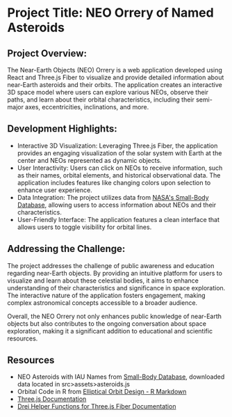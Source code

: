# Project Title: NEO Orrery of Named Asteroids

## Project Overview: 
The Near-Earth Objects (NEO) Orrery is a web application developed using React and Three.js Fiber to visualize and provide detailed information about near-Earth asteroids and their orbits. The application creates an interactive 3D space model where users can explore various NEOs, observe their paths, and learn about their orbital characteristics, including their semi-major axes, eccentricities, inclinations, and more.

## Development Highlights:
- Interactive 3D Visualization: Leveraging Three.js Fiber, the application provides an engaging visualization of the solar system with Earth at the center and NEOs represented as dynamic objects.
- User Interactivity: Users can click on NEOs to receive information, such as their names, orbital elements, and historical observational data. The application includes features like changing colors upon selection to enhance user experience.
- Data Integration: The project utilizes data from [NASA's Small-Body Database](https://ssd.jpl.nasa.gov/tools/sbdb_query.html), allowing users to access information about NEOs and their characteristics.
- User-Friendly Interface: The application features a clean interface that allows users to toggle visibility for orbital lines.

## Addressing the Challenge:
The project addresses the challenge of public awareness and education regarding near-Earth objects. By providing an intuitive platform for users to visualize and learn about these celestial bodies, it aims to enhance understanding of their characteristics and significance in space exploration. The interactive nature of the application fosters engagement, making complex astronomical concepts accessible to a broader audience.

Overall, the NEO Orrery not only enhances public knowledge of near-Earth objects but also contributes to the ongoing conversation about space exploration, making it a significant addition to educational and scientific resources.

## Resources
- NEO Asteroids with IAU Names from [Small-Body Database](https://ssd.jpl.nasa.gov/tools/sbdb_query.html), downloaded data located in src>assets>asteroids.js
- Orbital Code in R from [Elliptical Orbit Design - R Markdown](https://nasa.github.io/mission-viz/RMarkdown/Elliptical_Orbit_Design.html)
- [Three.js Documentation](https://threejs.org/)
- [Drei Helper Functions for Three.js Fiber Documentation](https://drei.docs.pmnd.rs/)